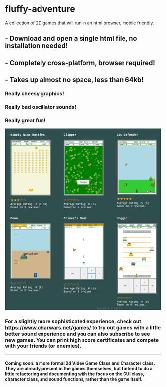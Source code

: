 # fluffy-adventure
A collection of 2D games that will run in an html browser, mobile friendly.  

## - Download and open a single html file, no installation needed!
## - Completely cross-platform, browser required!
## - Takes up almost no space, less than 64kb!

### Really cheesy graphics!
### Really bad oscillator sounds!
### Really great fun!

<img src='screenshot.png'>

### For a slightly more sophisticated experience, check out https://www.charwars.net/games/ to try out games with a little better sound experience and you can also subscribe to see new games.  You can print high score certificates and compete with your friends (or enemies).

-------------------------------------

#### Coming soon: a more formal 2d Video Game Class and Character class.  They are already present in the games themselves, but I intend to do a little refactoring and documenting with the focus on the GUI class, character class, and sound functions, rather than the game itself.
